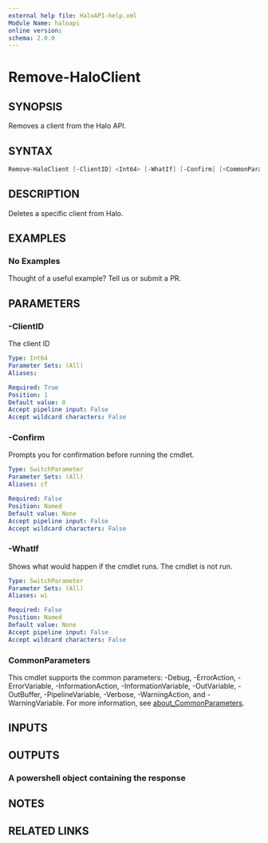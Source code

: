 ```yaml
---
external help file: HaloAPI-help.xml
Module Name: haloapi
online version:
schema: 2.0.0
---
```


# Remove-HaloClient

## SYNOPSIS

Removes a client from the Halo API.

## SYNTAX

```powershell
Remove-HaloClient [-ClientID] <Int64> [-WhatIf] [-Confirm] [<CommonParameters>]
```

## DESCRIPTION

Deletes a specific client from Halo.

## EXAMPLES

### No Examples

Thought of a useful example? Tell us or submit a PR.

## PARAMETERS

### -ClientID

The client ID

```yaml
Type: Int64
Parameter Sets: (All)
Aliases:

Required: True
Position: 1
Default value: 0
Accept pipeline input: False
Accept wildcard characters: False
```

### -Confirm

Prompts you for confirmation before running the cmdlet.

```yaml
Type: SwitchParameter
Parameter Sets: (All)
Aliases: cf

Required: False
Position: Named
Default value: None
Accept pipeline input: False
Accept wildcard characters: False
```

### -WhatIf

Shows what would happen if the cmdlet runs.
The cmdlet is not run.

```yaml
Type: SwitchParameter
Parameter Sets: (All)
Aliases: wi

Required: False
Position: Named
Default value: None
Accept pipeline input: False
Accept wildcard characters: False
```

### CommonParameters

This cmdlet supports the common parameters: -Debug, -ErrorAction, -ErrorVariable, -InformationAction, -InformationVariable, -OutVariable, -OutBuffer, -PipelineVariable, -Verbose, -WarningAction, and -WarningVariable. For more information, see [about_CommonParameters](http://go.microsoft.com/fwlink/?LinkID=113216).

## INPUTS

## OUTPUTS

### A powershell object containing the response

## NOTES

## RELATED LINKS
